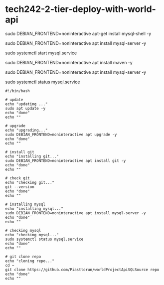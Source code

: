 # tech242-2-tier-deploy-with-world-api

sudo DEBIAN_FRONTEND=noninteractive apt-get install mysql-shell -y

sudo DEBIAN_FRONTEND=noninteractive apt install mysql-server -y

sudo systemctl start mysql.service

sudo DEBIAN_FRONTEND=noninteractive apt install maven -y

sudo DEBIAN_FRONTEND=noninteractive apt install mysql-server -y

sudo systemctl status mysql.service

```
#!/bin/bash

# update
echo "updating ..."
sudo apt update -y
echo "done"
echo ""

# upgrade
echo "upgrading..."
sudo DEBIAN_FRONTEND=noninteractive apt upgrade -y
echo "done"
echo ""

# install git
echo "installing git..."
sudo DEBIAN_FRONTEND=noninteractive apt install git -y
echo "done"
echo ""

# check git
echo "checking git..."
git --version
echo "done"
echo ""

# installing mysql
echo "installing mysql..."
sudo DEBIAN_FRONTEND=noninteractive apt install mysql-server -y
echo "done"
echo ""

# checking mysql
echo "checking mysql..."
sudo systemctl status mysql.service
echo "done"
echo ""

# git clone repo
echo "cloning repo..."
cd ~
git clone https://github.com/Piasttorun/worldProjectApiSQLSource repo
echo "done"
echo ""
```